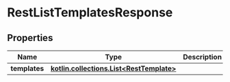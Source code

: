 
# RestListTemplatesResponse

## Properties
| Name | Type | Description | Notes |
| ------------ | ------------- | ------------- | ------------- |
| **templates** | [**kotlin.collections.List&lt;RestTemplate&gt;**](RestTemplate.md) |  |  [optional] |
